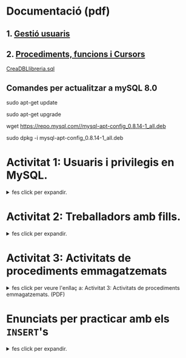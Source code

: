 # Documentació (pdf)

## 1. [Gestió usuaris](documents/Apunts_MP02_UF03_Llenguatges_DCL_01_Gestio_Usuaris.pdf)

## 2. [Procediments, funcions i Cursors ](documents/Apunts_MP02_UF03_Llenguatges_DCL_02_Proc_Func_Cursors.pdf)


[CreaDBLlibreria.sql](https://drive.google.com/open?id=1O2YgMggEx0dswZZncbXx-ozH2nLDzcUk)

## Comandes per actualitzar a mySQL 8.0

sudo apt-get update

sudo apt-get upgrade

wget https://repo.mysql.com//mysql-apt-config_0.8.14-1_all.deb

sudo dpkg -i mysql-apt-config_0.8.14-1_all.deb


# Activitat 1: Usuaris i privilegis en MySQL.

<details>
  <summary> fes click per expandir.</summary>

&nbsp;&nbsp;**1.** Crea un usuari nou amb el teu **`cognomnom`** en el servidor local.

&nbsp;&nbsp;**2.** Proporciona els permisos per la BD **`videoclub`** al nou usuari:

&nbsp;&nbsp;&nbsp;&nbsp;**a.** Llistar dades.

&nbsp;&nbsp;&nbsp;&nbsp;**b.** Inserir dades.

&nbsp;&nbsp;&nbsp;&nbsp;**c.** Modificar dades.

&nbsp;&nbsp;&nbsp;&nbsp;**d.** Esborrar dades.

&nbsp;&nbsp;&nbsp;&nbsp;**e.** Executar funcions.

&nbsp;&nbsp;**3.** Aplica els privilegis.

&nbsp;&nbsp;**4.** Mostra els privilegis del nou usuari.

&nbsp;&nbsp;**5.** Crea un usuari nou amb el teu **`cognomnom_admin`**.

&nbsp;&nbsp;**6.** Proporciona tots els privilegis per la BD **`videoclub`** a l’usuari creat en l'**`apartart 5`**

&nbsp;&nbsp;**7.** Esborra el privilegi de crear taules a l’usuari creat en l'**`apartart 5`**.

&nbsp;&nbsp;**8.** Aplica els privilegis.

&nbsp;&nbsp;**9.** Mostra els privilegis de l’usuari creat en l'**`apartart 5`**.

&nbsp;&nbsp;**10.** Surt del MySQL i accedeix amb l’usuari creat en l'**`apartart 1`**.

&nbsp;&nbsp;**11.** Llista totes les pel·lícules.

&nbsp;&nbsp;&nbsp;&nbsp;**a.** Pots fer-ho?

&nbsp;&nbsp;&nbsp;&nbsp;**b.** En cas negatiu, per què?

&nbsp;&nbsp;**12.** Llistat tots els empleats de la BD **`empresa`**.

&nbsp;&nbsp;&nbsp;&nbsp;**a.** Pots fer-ho?

&nbsp;&nbsp;&nbsp;&nbsp;**b.** En cas negatiu, per què?

&nbsp;&nbsp;**13.** Esborra l’usuari creat en l'**`apartart 5`**.


&nbsp;&nbsp;Creeu un fitxer sql amb el resultat de cada apartat. Per exemple, el nom del fitxer que
conté la solució a l'**`apartart 1`** serà:

&nbsp;&nbsp;**`CognomNom_Act_01_UsuPri_MySQL_Apartat_001.sql`**
&nbsp;&nbsp;I el lliurament, serà un fitxer comprimit (**`zip`**, o **`rar`**) que contindrà tots els fitxers sql de cadascun dels apartats.

&nbsp;&nbsp;**`CognomNom_Act_01_UsuPri_MySQL.zip`**

&nbsp;&nbsp;Recordeu que la correcció la faré pujant el fitxer que m'enviïs i executant-lo directament
al meu servidor. Per tant, sabreu si em funcionarà o no, si executant-lo vosaltres en el
vostre servidor funciona o no.

</details>

# Activitat 2: Treballadors amb fills.
<details>
  <summary> fes click per expandir.</summary>
</details>
  

# Activitat 3: Activitats de procediments emmagatzemats

<details>
  <summary> fes click per veure l'enllaç a: Activitat 3: Activitats de procediments emmagatzemats. (PDF)</summary>

## 1. [Activitat_03_Procediments_Funcions_MySQL](documents/Activitat_03_Procediments_Funcions_MySQL.pdf)

</details>


# Enunciats per practicar amb els `INSERT`'s

<details>
  <summary> fes click per expandir.</summary>

![MER_Videoclub](./imatges/MER_Videoclub.png)


**1.** Emprant la base de dades **`videoclub`**, cal que:
Insertis, com a mínim **tres** registres, a **totes** i cadascuna de les **taules** que existeixen a la base de dades de **`videoclub`**.


~~~~sql
+---------------------+
| Taules a videoclub  |
+---------------------+
| ACTORS              |
| ACTORS_PELLICULES   |
| DIRECTORS           |
| EXEMPLARS           |
| PELLICULES          |
| PRESTECS            |
| SOCIS               |
+---------------------+
~~~~
La informació de cada pel·lícula cal que la obtingeu de la web [IMDb.com](https://www.imdb.com/). ![logoIMDb](https://upload.wikimedia.org/wikipedia/commons/thumb/6/69/IMDB_Logo_2016.svg/245px-IMDB_Logo_2016.svg.png)
</details>
